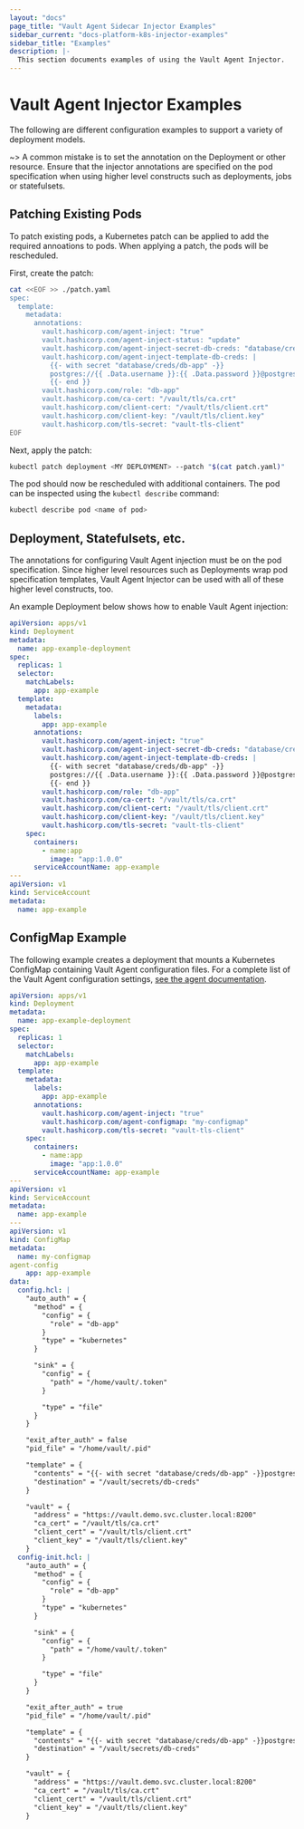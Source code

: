 ```yaml
---
layout: "docs"
page_title: "Vault Agent Sidecar Injector Examples"
sidebar_current: "docs-platform-k8s-injector-examples"
sidebar_title: "Examples"
description: |-
  This section documents examples of using the Vault Agent Injector.
---
```


# Vault Agent Injector Examples

The following are different configuration examples to support a variety of
deployment models.

~> A common mistake is to set the annotation on the Deployment or other resource.
  Ensure that the injector annotations are specified on the pod specification when 
  using higher level constructs such as deployments, jobs or statefulsets.

## Patching Existing Pods

To patch existing pods, a Kubernetes patch can be applied to add the required annoations
to pods.  When applying a patch, the pods will be rescheduled.

First, create the patch:

```bash
cat <<EOF >> ./patch.yaml
spec:
  template:
    metadata:
      annotations:
        vault.hashicorp.com/agent-inject: "true"
        vault.hashicorp.com/agent-inject-status: "update"
        vault.hashicorp.com/agent-inject-secret-db-creds: "database/creds/db-app"
        vault.hashicorp.com/agent-inject-template-db-creds: |
          {{- with secret "database/creds/db-app" -}}
          postgres://{{ .Data.username }}:{{ .Data.password }}@postgres:5432/appdb?sslmode=disable
          {{- end }}
        vault.hashicorp.com/role: "db-app"
        vault.hashicorp.com/ca-cert: "/vault/tls/ca.crt"
        vault.hashicorp.com/client-cert: "/vault/tls/client.crt"
        vault.hashicorp.com/client-key: "/vault/tls/client.key"
        vault.hashicorp.com/tls-secret: "vault-tls-client"
EOF
```

Next, apply the patch:

```bash
kubectl patch deployment <MY DEPLOYMENT> --patch "$(cat patch.yaml)"
```

The pod should now be rescheduled with additional containers.  The pod can be inspected
using the `kubectl describe` command:

```bash
kubectl describe pod <name of pod>
```

## Deployment, Statefulsets, etc.

The annotations for configuring Vault Agent injection must be on the pod
specification. Since higher level resources such as Deployments wrap pod
specification templates, Vault Agent Injector can be used with all of these
higher level constructs, too.

An example Deployment below shows how to enable Vault Agent injection:

```yaml
apiVersion: apps/v1
kind: Deployment
metadata:
  name: app-example-deployment
spec:
  replicas: 1
  selector:
    matchLabels:
      app: app-example
  template:
    metadata:
      labels:
        app: app-example
      annotations:
        vault.hashicorp.com/agent-inject: "true"
        vault.hashicorp.com/agent-inject-secret-db-creds: "database/creds/db-app"
        vault.hashicorp.com/agent-inject-template-db-creds: |
          {{- with secret "database/creds/db-app" -}}
          postgres://{{ .Data.username }}:{{ .Data.password }}@postgres:5432/appdb?sslmode=disable
          {{- end }}
        vault.hashicorp.com/role: "db-app"
        vault.hashicorp.com/ca-cert: "/vault/tls/ca.crt"
        vault.hashicorp.com/client-cert: "/vault/tls/client.crt"
        vault.hashicorp.com/client-key: "/vault/tls/client.key"
        vault.hashicorp.com/tls-secret: "vault-tls-client"
    spec:
      containers:
        - name:app 
          image: "app:1.0.0"
      serviceAccountName: app-example
---
apiVersion: v1
kind: ServiceAccount
metadata:
  name: app-example
```

## ConfigMap Example

The following example creates a deployment that mounts a Kubernetes ConfigMap
containing Vault Agent configuration files.  For a complete list of the Vault
Agent configuration settings, [see the agent documentation](/docs/agent/template/index.html#vault-agent-templates).

```yaml
apiVersion: apps/v1
kind: Deployment
metadata:
  name: app-example-deployment
spec:
  replicas: 1
  selector:
    matchLabels:
      app: app-example
  template:
    metadata:
      labels:
        app: app-example
      annotations:
        vault.hashicorp.com/agent-inject: "true"
        vault.hashicorp.com/agent-configmap: "my-configmap"
        vault.hashicorp.com/tls-secret: "vault-tls-client"
    spec:
      containers:
        - name:app 
          image: "app:1.0.0"
      serviceAccountName: app-example
---
apiVersion: v1
kind: ServiceAccount
metadata:
  name: app-example
---
apiVersion: v1
kind: ConfigMap
metadata:
  name: my-configmap
agent-config
    app: app-example
data:
  config.hcl: |
    "auto_auth" = {
      "method" = {
        "config" = {
          "role" = "db-app"
        }
        "type" = "kubernetes"
      }

      "sink" = {
        "config" = {
          "path" = "/home/vault/.token"
        }

        "type" = "file"
      }
    }

    "exit_after_auth" = false
    "pid_file" = "/home/vault/.pid"

    "template" = {
      "contents" = "{{- with secret "database/creds/db-app" -}}postgres://{{ .Data.username }}:{{ .Data.password }}@postgres:5432/mydb?sslmode=disable{{- end }}"
      "destination" = "/vault/secrets/db-creds"
    }

    "vault" = {
      "address" = "https://vault.demo.svc.cluster.local:8200"
      "ca_cert" = "/vault/tls/ca.crt"
      "client_cert" = "/vault/tls/client.crt"
      "client_key" = "/vault/tls/client.key"
    }
  config-init.hcl: |
    "auto_auth" = {
      "method" = {
        "config" = {
          "role" = "db-app"
        }
        "type" = "kubernetes"
      }

      "sink" = {
        "config" = {
          "path" = "/home/vault/.token"
        }

        "type" = "file"
      }
    }

    "exit_after_auth" = true
    "pid_file" = "/home/vault/.pid"

    "template" = {
      "contents" = "{{- with secret "database/creds/db-app" -}}postgres://{{ .Data.username }}:{{ .Data.password }}@postgres:5432/mydb?sslmode=disable{{- end }}"
      "destination" = "/vault/secrets/db-creds"
    }

    "vault" = {
      "address" = "https://vault.demo.svc.cluster.local:8200"
      "ca_cert" = "/vault/tls/ca.crt"
      "client_cert" = "/vault/tls/client.crt"
      "client_key" = "/vault/tls/client.key"
    }
```
